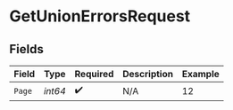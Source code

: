# GetUnionErrorsRequest


## Fields

| Field              | Type               | Required           | Description        | Example            |
| ------------------ | ------------------ | ------------------ | ------------------ | ------------------ |
| `Page`             | *int64*            | :heavy_check_mark: | N/A                | 12                 |